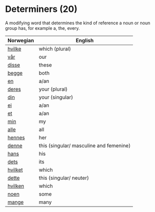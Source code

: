 # Determiners (20)

A modifying word that determines the kind of reference a noun or noun group has, for example a, the, every.

| Norwegian | English |
| --- | --- |
| [hvilke](https://www.ordnett.no/search?language=no&phrase=hvilke) | which (plural) |  |
| [vår](https://www.ordnett.no/search?language=no&phrase=vår) | our |  |
| [disse](https://www.ordnett.no/search?language=no&phrase=disse) | these |  |
| [begge](https://www.ordnett.no/search?language=no&phrase=begge) | both |  |
| [en](https://www.ordnett.no/search?language=no&phrase=en) | a/an | m |
| [deres](https://www.ordnett.no/search?language=no&phrase=deres) | your (plural) |  |
| [din](https://www.ordnett.no/search?language=no&phrase=din) | your (singular) |  |
| [ei](https://www.ordnett.no/search?language=no&phrase=ei) | a/an | f |
| [et](https://www.ordnett.no/search?language=no&phrase=et) | a/an | i |
| [min](https://www.ordnett.no/search?language=no&phrase=min) | my |  |
| [alle](https://www.ordnett.no/search?language=no&phrase=alle) | all |  |
| [hennes](https://www.ordnett.no/search?language=no&phrase=hennes) | her | f |
| [denne](https://www.ordnett.no/search?language=no&phrase=denne) | this (singular/ masculine and femenine) |  |
| [hans](https://www.ordnett.no/search?language=no&phrase=hans) | his | m |
| [dets](https://www.ordnett.no/search?language=no&phrase=dets) | its | i |
| [hvilket](https://www.ordnett.no/search?language=no&phrase=hvilket) | which | i |
| [dette](https://www.ordnett.no/search?language=no&phrase=dette) | this (singular/ neuter) |  |
| [hvilken](https://www.ordnett.no/search?language=no&phrase=hvilken) | which | m |
| [noen](https://www.ordnett.no/search?language=no&phrase=noen) | some |  |
| [mange](https://www.ordnett.no/search?language=no&phrase=mange) | many |  |


